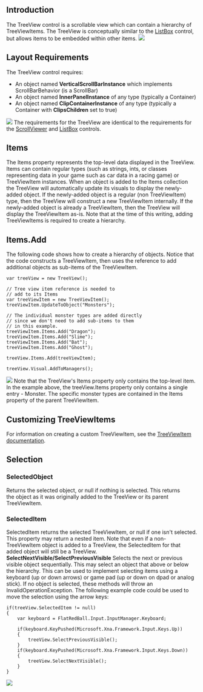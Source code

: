 ## Introduction

The TreeView control is a scrollable view which can contain a hierarchy of TreeViewItems. The TreeView is conceptually similar to the [ListBox](/documentation/api/flatredball-forms/controls/listbox.md) control, but allows items to be embedded within other items. [![](/wp-content/uploads/2018/07/2018-07-21_22-18-06.gif)](/wp-content/uploads/2018/07/2018-07-21_22-18-06.gif)

## Layout Requirements

The TreeView control requires:

-   An object named **VerticalScrollBarInstance** which implements ScrollBarBehavior (is a ScrollBar)
-   An object named **InnerPanelInstance** of any type (typically a Container)
-   An object named **ClipContainerInstance** of any type (typically a Container with **ClipsChildren** set to true)

[![](/wp-content/uploads/2017/12/img_5a465ac0d252b.png)](/wp-content/uploads/2017/12/img_5a465ac0d252b.png) The requirements for the TreeView are identical to the requirements for the [ScrollViewer](/documentation/api/flatredball-forms/controls/scrollviewer.md) and [ListBox](/documentation/api/flatredball-forms/controls/listbox.md) controls.

## Items

The Items property represents the top-level data displayed in the TreeView. Items can contain regular types (such as strings, ints, or classes representing data in your game such as car data in a racing game) or TreeViewItem instances. When an object is added to the Items collection the TreeView will automatically update its visuals to display the newly-added object. If the newly-added object is a regular (non TreeViewItem) type, then the TreeView will construct a new TreeViewItem internally. If the newly-added object is already a TreeViewItem, then the TreeView will display the TreeViewItem as-is. Note that at the time of this writing, adding TreeViewItems is required to create a hierarchy.

## Items.Add

The following code shows how to create a hierarchy of objects. Notice that the code constructs a TreeViewItem, then uses the reference to add additional objects as sub-items of the TreeViewItem.

``` lang:c#
var treeView = new TreeView();

// Tree view item reference is needed to 
// add to its Items
var treeViewItem = new TreeViewItem();
treeViewItem.UpdateToObject("Monsters");

// The individual monster types are added directly
// since we don't need to add sub-items to them
// in this example.
treeViewItem.Items.Add("Dragon");
treeViewItem.Items.Add("Slime");
treeViewItem.Items.Add("Bat");
treeViewItem.Items.Add("Ghost");

treeView.Items.Add(treeViewItem);

treeView.Visual.AddToManagers();
```

[![](/wp-content/uploads/2018/07/2018-07-22_11-08-33.gif)](/wp-content/uploads/2018/07/2018-07-22_11-08-33.gif) Note that the TreeView's Items property only contains the top-level item. In the example above, the treeView.Items property only contains a single entry - Monster. The specific monster types are contained in the Items property of the parent TreeViewItem.

## Customizing TreeViewItems

For information on creating a custom TreeViewItem, see the [TreeViewItem documentation](/documentation/api/flatredball-forms/controls/treeviewitem.md).

## Selection

### SelectedObject

Returns the selected object, or null if nothing is selected. This returns the object as it was originally added to the TreeView or its parent TreeViewItem.

### SelectedItem

SelectedItem returns the selected TreeViewItem, or null if one isn't selected. This property may return a nested item. Note that even if a non-TreeViewItem object is added to a TreeView, the SelectedItem for that added object will still be a TreeView. **SelectNextVisible/SelectPreviousVisible** Selects the next or previous visible object sequentially. This may select an object that above or below the hierarchy. This can be used to implement selecting items using a keyboard (up or down arrows) or game pad (up or down on dpad or analog stick). If no object is selected, these methods will throw an InvalidOperationException. The following example code could be used to move the selection using the arrow keys:

``` lang:c#
if(treeView.SelectedItem != null)
{
    var keyboard = FlatRedBall.Input.InputManager.Keyboard;

    if(keyboard.KeyPushed(Microsoft.Xna.Framework.Input.Keys.Up))
    {
        treeView.SelectPreviousVisible();
    }
    if(keyboard.KeyPushed(Microsoft.Xna.Framework.Input.Keys.Down))
    {
        treeView.SelectNextVisible();
    }
}
```

[![](/wp-content/uploads/2018/07/2018-07-22_11-35-01.gif)](/wp-content/uploads/2018/07/2018-07-22_11-35-01.gif)
